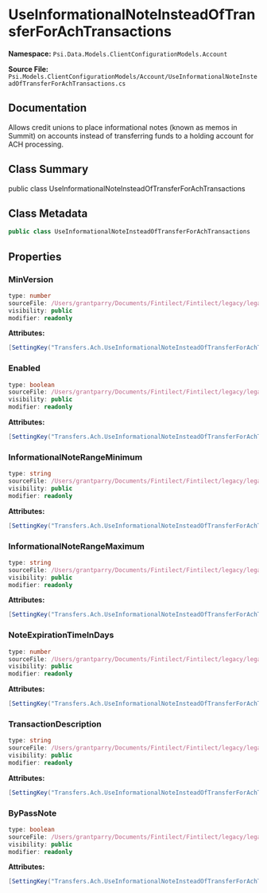 # UseInformationalNoteInsteadOfTransferForAchTransactions

**Namespace:** `Psi.Data.Models.ClientConfigurationModels.Account`

**Source File:** `Psi.Models.ClientConfigurationModels/Account/UseInformationalNoteInsteadOfTransferForAchTransactions.cs`

## Documentation

Allows credit unions to place informational notes (known as memos in Summit) on accounts instead of transferring funds to a holding account for ACH processing.

## Class Summary

public class UseInformationalNoteInsteadOfTransferForAchTransactions

## Class Metadata

```typescript
public class UseInformationalNoteInsteadOfTransferForAchTransactions
```

## Properties

### MinVersion

```typescript
type: number
sourceFile: /Users/grantparry/Documents/Fintilect/Fintilect/legacy/legacy-apis/Psi.Models.ClientConfigurationModels/Account/UseInformationalNoteInsteadOfTransferForAchTransactions.cs
visibility: public
modifier: readonly
```

**Attributes:**
```csharp
[SettingKey("Transfers.Ach.UseInformationalNoteInsteadOfTransferForAchTransactions.MinVersion")]
```

### Enabled

```typescript
type: boolean
sourceFile: /Users/grantparry/Documents/Fintilect/Fintilect/legacy/legacy-apis/Psi.Models.ClientConfigurationModels/Account/UseInformationalNoteInsteadOfTransferForAchTransactions.cs
visibility: public
modifier: readonly
```

**Attributes:**
```csharp
[SettingKey("Transfers.Ach.UseInformationalNoteInsteadOfTransferForAchTransactions.Enabled")]
```

### InformationalNoteRangeMinimum

```typescript
type: string
sourceFile: /Users/grantparry/Documents/Fintilect/Fintilect/legacy/legacy-apis/Psi.Models.ClientConfigurationModels/Account/UseInformationalNoteInsteadOfTransferForAchTransactions.cs
visibility: public
modifier: readonly
```

**Attributes:**
```csharp
[SettingKey("Transfers.Ach.UseInformationalNoteInsteadOfTransferForAchTransactions.InformationalNoteRangeMinimum")]
```

### InformationalNoteRangeMaximum

```typescript
type: string
sourceFile: /Users/grantparry/Documents/Fintilect/Fintilect/legacy/legacy-apis/Psi.Models.ClientConfigurationModels/Account/UseInformationalNoteInsteadOfTransferForAchTransactions.cs
visibility: public
modifier: readonly
```

**Attributes:**
```csharp
[SettingKey("Transfers.Ach.UseInformationalNoteInsteadOfTransferForAchTransactions.InformationalNoteRangeMaximum")]
```

### NoteExpirationTimeInDays

```typescript
type: number
sourceFile: /Users/grantparry/Documents/Fintilect/Fintilect/legacy/legacy-apis/Psi.Models.ClientConfigurationModels/Account/UseInformationalNoteInsteadOfTransferForAchTransactions.cs
visibility: public
modifier: readonly
```

**Attributes:**
```csharp
[SettingKey("Transfers.Ach.UseInformationalNoteInsteadOfTransferForAchTransactions.NoteExpirationTimeInDays")]
```

### TransactionDescription

```typescript
type: string
sourceFile: /Users/grantparry/Documents/Fintilect/Fintilect/legacy/legacy-apis/Psi.Models.ClientConfigurationModels/Account/UseInformationalNoteInsteadOfTransferForAchTransactions.cs
visibility: public
modifier: readonly
```

**Attributes:**
```csharp
[SettingKey("Transfers.Ach.UseInformationalNoteInsteadOfTransferForAchTransactions.TransactionDescription")]
```

### ByPassNote

```typescript
type: boolean
sourceFile: /Users/grantparry/Documents/Fintilect/Fintilect/legacy/legacy-apis/Psi.Models.ClientConfigurationModels/Account/UseInformationalNoteInsteadOfTransferForAchTransactions.cs
visibility: public
modifier: readonly
```

**Attributes:**
```csharp
[SettingKey("Transfers.Ach.UseInformationalNoteInsteadOfTransferForAchTransactions.ByPassNote")]
```
